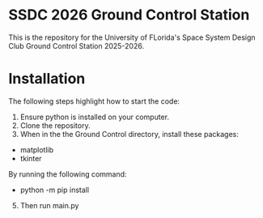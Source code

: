 # SSDC 2026 Ground Control Station 
This is the repository for the University of FLorida's Space System Design Club Ground Control Station 2025-2026.

# Installation
The following steps highlight how to start the code:
1. Ensure python is installed on your computer.
2. Clone the repository. 
3. When in the the Ground Control directory, install these packages:
  - matplotlib
  - tkinter
    
By running the following command:
   - python -m pip install <the package name>
5. Then run main.py




